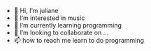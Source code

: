 - 👋 Hi, I’m juliane
- 👀 I’m interested in music
- 🌱 I’m currently learning programming
- 💞️ I’m looking to collaborate on ...
- 📫 how to reach me learn to do programming

<!---
jintour31/jintour31 is a ✨ special ✨ repository because its `README.md` (this file) appears on your GitHub profile.
You can click the Preview link to take a look at your changes.
--->
